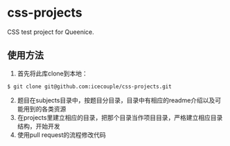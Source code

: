 # css-projects

CSS test project for Queenice.

## 使用方法

1. 首先将此库clone到本地：
```
$ git clone git@github.com:icecouple/css-projects.git
```
2. 题目在subjects目录中，按题目分目录，目录中有相应的readme介绍以及可能用到的各类资源
3. 在projects里建立相应的目录，把那个目录当作项目目录，严格建立相应目录结构，开始开发
4. 使用pull request的流程修改代码
